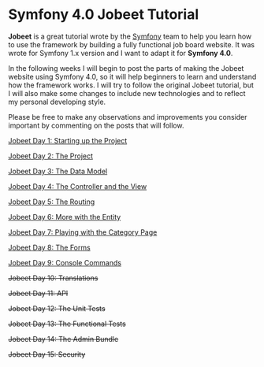 # Symfony 4.0 Jobeet Tutorial

**Jobeet** is a great tutorial wrote by the [Symfony][1] team to help you learn how to use the framework by building a fully functional job board website.
It was wrote for Symfony 1.x version and I want to adapt it for **Symfony 4.0**.

In the following weeks I will begin to post the parts of making the Jobeet website using Symfony 4.0, so it will help beginners to learn and understand how the framework works.
I will try to follow the original Jobeet tutorial, but I will also make some changes to include new technologies and to reflect my personal developing style.

Please be free to make any observations and improvements you consider important by commenting on the posts that will follow.

[Jobeet Day 1: Starting up the Project](/days/day-1.md)

[Jobeet Day 2: The Project](/days/day-2.md)

[Jobeet Day 3: The Data Model](/days/day-3.md)

[Jobeet Day 4: The Controller and the View](/days/day-4.md)

[Jobeet Day 5: The Routing](/days/day-5.md)

[Jobeet Day 6: More with the Entity](/days/day-6.md)

[Jobeet Day 7: Playing with the Category Page](/days/day-7.md)

[Jobeet Day 8: The Forms](/days/day-8.md)

[Jobeet Day 9: Console Commands](/days/day-9.md)

~~Jobeet Day 10: Translations~~

~~Jobeet Day 11: API~~

~~Jobeet Day 12: The Unit Tests~~

~~Jobeet Day 13: The Functional Tests~~

~~Jobeet Day 14: The Admin Bundle~~

~~Jobeet Day 15: Security~~


[1]: https://symfony.com
